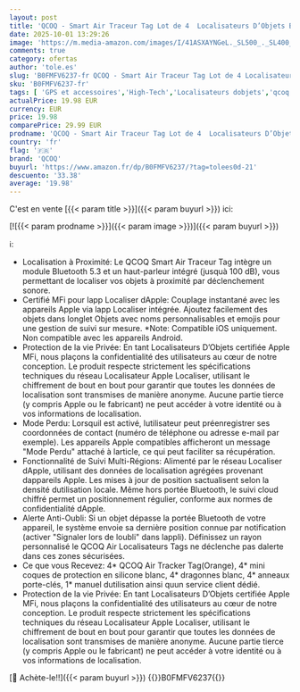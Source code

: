 ```yaml
---
layout: post
title: 'QCOQ - Smart Air Traceur Tag Lot de 4  Localisateurs D’Objets Bluetooth Fonctionne avec Apple Localiser  iOS Uniquement   Air Localisateurs Tags pour Valises/Portefeuilles/Clés  Batterie Remplaçable  Orange'
date: 2025-10-01 13:29:26
image: 'https://m.media-amazon.com/images/I/41ASXAYNGeL._SL500_._SL400_.jpg'
comments: true
category: ofertas
author: 'tole.es'
slug: 'B0FMFV6237-fr QCOQ - Smart Air Traceur Tag Lot de 4 Localisateurs...'
sku: 'B0FMFV6237-fr'
tags: [ 'GPS et accessoires','High-Tech','Localisateurs dobjets','qcoq','🇫🇷', ]
actualPrice: 19.98 EUR
currency: EUR
price: 19.98
comparePrice: 29.99 EUR
prodname: 'QCOQ - Smart Air Traceur Tag Lot de 4  Localisateurs D’Objets Bluetooth Fonctionne avec Apple Localiser  iOS Uniquement   Air Localisateurs Tags pour Valises/Portefeuilles/Clés  Batterie Remplaçable  Orange'
country: 'fr'
flag: '🇫🇷'
brand: 'QCOQ'
buyurl: 'https://www.amazon.fr/dp/B0FMFV6237/?tag=tolees0d-21'
descuento: '33.38'
average: '19.98'
---
```


C'est en vente [{{< param title >}}]({{< param buyurl >}}) ici:

[![{{< param prodname >}}]({{< param image >}})]({{< param buyurl >}})

ℹ️:

- Localisation à Proximité: Le QCOQ Smart Air Traceur Tag intègre un module Bluetooth 5.3 et un haut-parleur intégré (jusquà 100 dB), vous permettant de localiser vos objets à proximité par déclenchement sonore.
- Certifié MFi pour lapp Localiser dApple: Couplage instantané avec les appareils Apple via lapp Localiser intégrée. Ajoutez facilement des objets dans longlet Objets avec noms personnalisables et emojis pour une gestion de suivi sur mesure. *Note: Compatible iOS uniquement. Non compatible avec les appareils Android.
- Protection de la vie Privée: En tant Localisateurs D’Objets certifiée Apple MFi, nous plaçons la confidentialité des utilisateurs au cœur de notre conception. Le produit respecte strictement les spécifications techniques du réseau Localisateur Apple Localiser, utilisant le chiffrement de bout en bout pour garantir que toutes les données de localisation sont transmises de manière anonyme. Aucune partie tierce (y compris Apple ou le fabricant) ne peut accéder à votre identité ou à vos informations de localisation.
- Mode Perdu: Lorsquil est activé, lutilisateur peut préenregistrer ses coordonnées de contact (numéro de téléphone ou adresse e-mail par exemple). Les appareils Apple compatibles afficheront un message "Mode Perdu" attaché à larticle, ce qui peut faciliter sa récupération.
- Fonctionnalité de Suivi Multi-Régions: Alimenté par le réseau Localiser dApple, utilisant des données de localisation agrégées provenant dappareils Apple. Les mises à jour de position sactualisent selon la densité dutilisation locale. Même hors portée Bluetooth, le suivi cloud chiffré permet un positionnement régulier, conforme aux normes de confidentialité dApple.
- Alerte Anti-Oubli: Si un objet dépasse la portée Bluetooth de votre appareil, le système envoie sa dernière position connue par notification (activer "Signaler lors de loubli" dans lappli). Définissez un rayon personnalisé le QCOQ Air Localisateurs Tags ne déclenche pas dalerte dans ces zones sécurisées.
- Ce que vous Recevez: 4* QCOQ Air Tracker Tag(Orange), 4* mini coques de protection en silicone blanc, 4* dragonnes blanc, 4* anneaux porte-clés, 1* manuel dutilisatiοn ainsi quun service client dédié.
- Protection de la vie Privée: En tant Localisateurs D’Objets certifiée Apple MFi, nous plaçons la confidentialité des utilisateurs au cœur de notre conception. Le produit respecte strictement les spécifications techniques du réseau Localisateur Apple Localiser, utilisant le chiffrement de bout en bout pour garantir que toutes les données de localisation sont transmises de manière anonyme. Aucune partie tierce (y compris Apple ou le fabricant) ne peut accéder à votre identité ou à vos informations de localisation.

[🛒 Achète-le!!]({{< param buyurl >}})
{{<world>}}B0FMFV6237{{</world>}}
